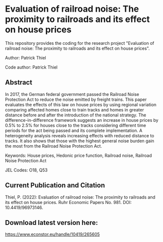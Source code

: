 # Evaluation of railroad noise: The proximity to railroads and its effect on house prices

This repository provides the coding for the research project "Evaluation of railroad noise: The proximity to railroads and its effect on house prices".

Author: Patrick Thiel

Code author: Patrick Thiel

## Abstract

In 2017, the German federal government passed the Railroad Noise Protection Act to reduce the noise emitted by freight trains. This paper evaluates the effects of this law on house prices by using regional variation comparing affected homes close to train tracks and homes in greater distance before and after the introduction of the national strategy. The difference-in-difference framework suggests an increase in house prices by 0.5% to 2.5% for houses close to the tracks considering different time periods for the act being passed and its complete implementation. A heterogeneity analysis reveals increasing effects with reduced distance to tracks. It also shows that those with the highest general noise burden gain the most from the Railroad Noise Protection Act.

Keywords: House prices, Hedonic price function, Railroad noise, Railroad Noise Protection Act

JEL Codes: O18, Q53

## Current Publication and Citation

Thiel, P. (2022): Evaluation of railroad noise: The proximity to railroads and its effect on house prices. Ruhr Economic Papers No. 981. DOI: 10.4419/96973146.

## Download latest version here:

https://www.econstor.eu/handle/10419/265605
